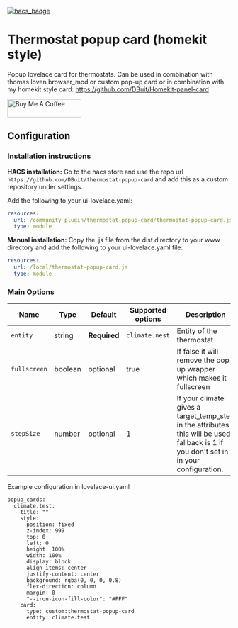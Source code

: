 [![hacs_badge](https://img.shields.io/badge/HACS-Custom-orange.svg?style=for-the-badge)](https://github.com/custom-components/hacs)

# Thermostat popup card (homekit style)
Popup lovelace card for thermostats.
Can be used in combination with thomas loven browser_mod or custom pop-up card or in combination with my homekit style card: https://github.com/DBuit/Homekit-panel-card

<a href="https://www.buymeacoffee.com/ZrUK14i" target="_blank"><img height="41px" width="167px" src="https://cdn.buymeacoffee.com/buttons/default-orange.png" alt="Buy Me A Coffee"></a>

## Configuration

### Installation instructions

**HACS installation:**
Go to the hacs store and use the repo url `https://github.com/DBuit/thermostat-popup-card` and add this as a custom repository under settings.

Add the following to your ui-lovelace.yaml:
```yaml
resources:
  url: /community_plugin/thermostat-popup-card/thermostat-popup-card.js
  type: module
```

**Manual installation:**
Copy the .js file from the dist directory to your www directory and add the following to your ui-lovelace.yaml file:

```yaml
resources:
  url: /local/thermostat-popup-card.js
  type: module
```

### Main Options

| Name | Type | Default | Supported options | Description |
| -------------- | ----------- | ------------ | ------------------------------------------------ | --------------------------------------------------------------------------------------------------------------------------------------------------------------------------------------------------------------------------------------------------------------------------------------------------------------------------------------------- |
| `entity` | string | **Required** | `climate.nest` | Entity of the thermostat |
| `fullscreen` | boolean | optional| true | If false it will remove the pop-up wrapper which makes it fullscreen |
| `stepSize` | number | optional| 1 | If your climate gives a target_temp_step in the attributes this will be used, fallback is 1 if you don't set in in your configuration. |


Example configuration in lovelace-ui.yaml
```
popup_cards:
  climate.test:
    title: ""
    style:
      position: fixed
      z-index: 999
      top: 0
      left: 0
      height: 100%
      width: 100%
      display: block
      align-items: center
      justify-content: center
      background: rgba(0, 0, 0, 0.8)
      flex-direction: column
      margin: 0
      "--iron-icon-fill-color": "#FFF"
    card:
      type: custom:thermostat-popup-card
      entity: climate.test
```
